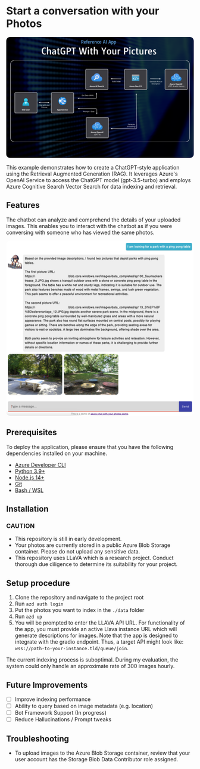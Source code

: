 # Start a conversation with your Photos
<img style="border-radius: 10px;" src="architecture.png?raw=true">

This example demonstrates how to create a ChatGPT-style application using the Retrieval Augmented Generation (RAG). It leverages Azure's OpenAI Service to access the ChatGPT model (gpt-3.5-turbo) and employs Azure Cognitive Search Vector Search for data indexing and retrieval.

## Features
The chatbot can analyze and comprehend the details of your uploaded images. This enables you to interact with the chatbot as if you were conversing with someone who has viewed the same photos. 

<img style="border-radius: 10px;" src="screenshot.png?raw=true">

## Prerequisites 
To deploy the application, please ensure that you have the following dependencies installed on your machine.
* [Azure Developer CLI](https://aka.ms/azure-dev/install)
* [Python 3.9+](https://www.python.org/downloads/)
* [Node.js 14+](https://nodejs.org/en/download/)
* [Git](https://git-scm.com/downloads)
* [Bash / WSL](https://learn.microsoft.com/en-us/windows/wsl/install) 

## Installation
### CAUTION
- This repository is still in early development.
- Your photos are currently stored in a public Azure Blob Storage container. Please do not upload any sensitive data.
- This repository uses LLaVA which is a research project. Conduct thorough due diligence to determine its suitability for your project.

## Setup procedure
1. Clone the repository and navigate to the project root
2. Run `azd auth login`
3. Put the photos you want to index in the `./data` folder
4. Run `azd up` 
5. You will be prompted to enter the LLAVA API URL. For functionality of the app, you must provide an active Llava instance URL which will generate descriptions for images. Note that the app is designed to integrate with the gradio endpoint. Thus, a target API might look like: `wss://path-to-your-instance.tld/queue/join`.

The current indexing process is suboptimal. During my evaluation, the system could only handle an approximate rate of 300 images hourly.

## Future Improvements
- [ ] Improve indexing performance
- [ ] Ability to query based on image metadata (e.g. location)
- [ ] Bot Framework Support (In progress)
- [ ] Reduce Hallucinations / Prompt tweaks

## Troubleshooting
- To upload images to the Azure Blob Storage container, review that your user account has the Storage Blob Data Contributor role assigned.
